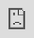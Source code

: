 ```yaml
---
title: Society Reset Button
excerpt: A speculative fictional device that displays the state of Society and invites you to reset it.
collection: expressions
permalink: /expressions/society-reset-button/ 
---
```


Materials: Arduino C++ on ESP32-2432S028R on polylactic acid (PLA) bioplastic on Baoman 660V button (polypropylene); acrylic on aluminum 

If the embedded video below does not load or is too small, view direct on Vimeo: <a href="https://vimeo.com/1056455019">https://vimeo.com/1056455019</a>
<br/>

<div style=""><iframe src="https://player.vimeo.com/video/1056455019?title=0&amp;byline=0&amp;portrait=0&amp;badge=0&amp;autopause=0&amp;player_id=0&amp;app_id=58479" frameborder="0" allow="autoplay; fullscreen; picture-in-picture; clipboard-write; encrypted-media" style="position:absolute;top:0;left:0;width:100%;height:100%;" title="Society Reset Button"></iframe></div><script src="https://player.vimeo.com/api/player.js"></script>

The Society Reset Button is a speculative fictional device that satirizes technological solutionism. An official-looking sign invites you to press a red emergency stop button to reset Society, which is always capitalized as a singular proper noun. In English Legalese, it warns you of the liabilities and consequences you will incur if you decide to radically reconfigure Society. These also include accepting Society’s Terms and Conditions, which are not disclosed — nor are any details about what version of Society we will reset to if you press the button.

The device uses an ESP32 microcontroller and a small LCD screen, which displays an updating set of satirical metrics about the state of Society. The units of measurement are fictional and reflect absurd unmeasurable aspects, to precise digits: Oppression in pounds per square inch (PSI), Truth to Power as a ratio (so little Truth to speak to so much Power), Inequality in terms of Musks (Elon), the percentage of Privacy that is remaining, and the Moral Arc of the Universe in degrees (per Martin Luther King, Jr.’s maxim that it is long, but bends towards justice). The device also tracks the number of reset attempts.

A flashing cursor invites the participant to reset Society by pressing the button. Can this technological device really give this Society the reset that we all deserve? See what happens when you press the button...

